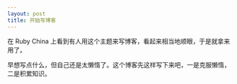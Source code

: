```yaml
---
layout: post
title: 开始写博客
---
```


在 Ruby China 上看到有人用这个主题来写博客，看起来相当地顺眼，于是就拿来用了。

早想写点什么，但自己还是太懒惰了。这个博客先这样写下来吧，一是克服懒惰，二是积累知识。